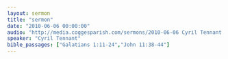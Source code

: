```yaml
---
layout: sermon
title: "sermon"
date: "2010-06-06 00:00:00"
audio: "http://media.coggesparish.com/sermons/2010-06-06 Cyril Tennant.mp3"
speaker: "Cyril Tennant"
bible_passages: ["Galatians 1:11-24","John 11:38-44"]
---
```

